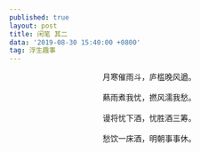 ```yaml
---
published: true
layout: post
title: 闲笔 其二
data: '2019-08-30 15:40:00 +0800'
tag: 浮生趣事
---
```

<div style="text-align:center;">
月寒催雨斗，庐槛晚风遒。
 <br>
<br>
爇雨煮我忧，撚风濡我愁。
  <br>
<br>
谩将忧下酒，忧胜酒三筹。
  <br>
<br>
愁饮一床酒，明朝事事休。
  </div>
